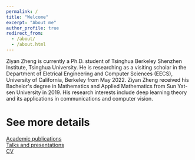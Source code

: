 ```yaml
---
permalink: /
title: "Welcome"
excerpt: "About me"
author_profile: true
redirect_from: 
  - /about/
  - /about.html
---
```


Ziyan Zheng is currently a Ph.D. student of Tsinghua Berkeley Shenzhen Institute, Tsinghua University. He is researching as a visiting scholar in the Department of Eletrical Engineering and Computer Sciences (EECS), University of California, Berkeley from May 2022. Ziyan Zheng received his Bachelor's degree in Mathematics and Applied Mathematics from Sun Yat-sen University in 2019. His research interests include deep learning theory and its applications in communications and computer vision.

# See more details
[Academic publications](https://ziyanzheng.github.io/publications/) <br>
[Talks and presentations](https://ziyanzheng.github.io/talks/) <br>
[CV](https://ziyanzheng.github.io/cv/)
